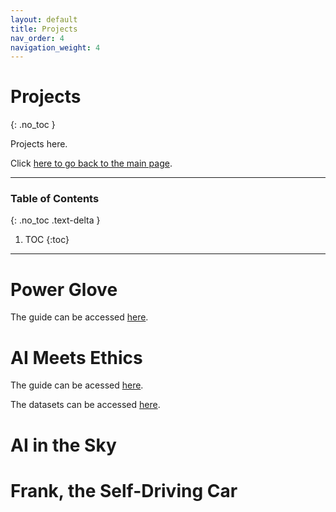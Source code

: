 ```yaml
---
layout: default
title: Projects
nav_order: 4
navigation_weight: 4
---
```


# Projects
{: .no_toc }

Projects here.

Click [here to go back to the main page](../).

---

### Table of Contents
{: .no_toc .text-delta }

1. TOC
{:toc}

---

# Power Glove

The guide can be accessed [here](https://docs.google.com/document/d/1e3935XdIaGvaqHDjdBL_zUokrGmbbcEgFN9hKz93f9g/edit?usp=sharing).

# AI Meets Ethics

The guide can be acessed [here](https://docs.google.com/document/d/1QDifzOxx85tMdknhMqtc6otp-rYanhkQWsuUZeE5n3E/edit?usp=sharing).

The datasets can be accessed [here](https://drive.google.com/drive/u/0/folders/1bw7l2kGd05PwmVszv_619xBDQ27vt507).

# AI in the Sky

# Frank, the Self-Driving Car
